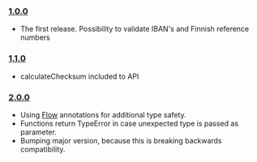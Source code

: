 ### [1.0.0](https://github.com/vkomulai/finnish-business-utils/releases/tag/v1.0.0)

- The first release. Possibility to validate IBAN's and Finnish reference numbers

### [1.1.0](https://github.com/vkomulai/finnish-business-utils/releases/tag/v1.1.0)

- calculateChecksum included to API

### [2.0.0](https://github.com/vkomulai/finnish-business-utils/releases/tag/v2.0.0)

- Using [Flow](https://flowtype.org/) annotations for additional type safety.
- Functions return TypeError in case unexpected type is passed as parameter.
- Bumping major version, because this is breaking backwards compatibility.
